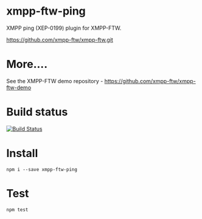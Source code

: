 xmpp-ftw-ping
===================

XMPP ping (XEP-0199) plugin for XMPP-FTW.

https://github.com/xmpp-ftw/xmpp-ftw.git

# More....

See the XMPP-FTW demo repository - https://github.com/xmpp-ftw/xmpp-ftw-demo

# Build status

[![Build Status](https://secure.travis-ci.org/xmpp-ftw/xmpp-ftw-ping.png)](http://travis-ci.org/xmpp-ftw/xmpp-ftw-ping)

# Install

```
npm i --save xmpp-ftw-ping
```

# Test

```
npm test
```
